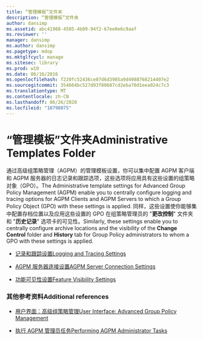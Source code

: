 ```yaml
---
title: “管理模板”文件夹
description: “管理模板”文件夹
author: dansimp
ms.assetid: abc41968-4505-4b09-94f2-67ee0e6c9aaf
ms.reviewer: ''
manager: dansimp
ms.author: dansimp
ms.pagetype: mdop
ms.mktglfcycl: manage
ms.sitesec: library
ms.prod: w10
ms.date: 06/16/2016
ms.openlocfilehash: f220fc52436ce07d6d3985a9d4988768214407e2
ms.sourcegitcommit: 354664bc527d93f80687cd2eba70d1eea024c7c3
ms.translationtype: MT
ms.contentlocale: zh-CN
ms.lasthandoff: 06/26/2020
ms.locfileid: "10798075"
---
```

# <span data-ttu-id="cbb54-103">“管理模板”文件夹</span><span class="sxs-lookup"><span data-stu-id="cbb54-103">Administrative Templates Folder</span></span>


<span data-ttu-id="cbb54-104">通过高级组策略管理（AGPM）的管理模板设置，你可以集中配置 AGPM 客户端和 AGPM 服务器的日志记录和跟踪选项，这些选项将应用具有这些设置的组策略对象（GPO）。</span><span class="sxs-lookup"><span data-stu-id="cbb54-104">The Administrative template settings for Advanced Group Policy Management (AGPM) enable you to centrally configure logging and tracing options for AGPM Clients and AGPM Servers to which a Group Policy Object (GPO) with these settings is applied.</span></span> <span data-ttu-id="cbb54-105">同样，这些设置使你能够集中配置存档位置以及应用这些设置的 GPO 在组策略管理员的 "**更改控制**" 文件夹和 "**历史记录**" 选项卡的可见性。</span><span class="sxs-lookup"><span data-stu-id="cbb54-105">Similarly, these settings enable you to centrally configure archive locations and the visibility of the **Change Control** folder and **History** tab for Group Policy administrators to whom a GPO with these settings is applied.</span></span>

-   [<span data-ttu-id="cbb54-106">记录和跟踪设置</span><span class="sxs-lookup"><span data-stu-id="cbb54-106">Logging and Tracing Settings</span></span>](logging-and-tracing-settings-agpm40.md)

-   [<span data-ttu-id="cbb54-107">AGPM 服务器连接设置</span><span class="sxs-lookup"><span data-stu-id="cbb54-107">AGPM Server Connection Settings</span></span>](agpm-server-connection-settings-agpm40.md)

-   [<span data-ttu-id="cbb54-108">功能可见性设置</span><span class="sxs-lookup"><span data-stu-id="cbb54-108">Feature Visibility Settings</span></span>](feature-visibility-settings-agpm40.md)

### <span data-ttu-id="cbb54-109">其他参考资料</span><span class="sxs-lookup"><span data-stu-id="cbb54-109">Additional references</span></span>

-   [<span data-ttu-id="cbb54-110">用户界面：高级组策略管理</span><span class="sxs-lookup"><span data-stu-id="cbb54-110">User Interface: Advanced Group Policy Management</span></span>](user-interface-advanced-group-policy-management-agpm40.md)

-   [<span data-ttu-id="cbb54-111">执行 AGPM 管理员任务</span><span class="sxs-lookup"><span data-stu-id="cbb54-111">Performing AGPM Administrator Tasks</span></span>](performing-agpm-administrator-tasks-agpm40.md)

 

 





